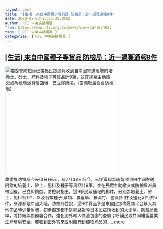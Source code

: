 ```yaml
---
layout: post
title: "[生活] 來自中國種子等貨品 防檢局：近一週獲通報9件"
date: 2020-08-03T13:56:30.000Z
author: RTI 中央廣播電臺
from: https://www.rti.org.tw/news/view/id/2074625
tags: [ RTI 中央廣播電臺 ]
categories: [ RTI 中央廣播電臺 ]
---
```

<!--1596462990000-->
[[生活] 來自中國種子等貨品 防檢局：近一週獲通報9件](https://www.rti.org.tw/news/view/id/2074625)
------

<div>
<img src="https://static.rti.org.tw/assets/thumbnails/2020/08/03/ce089ce1a17b1834f7855d136bd0297b.jpg" width="360" alt="農委會防檢局已接獲民眾通報收到自中國寄送附贈的培養土、砂土、肥料及種子等貨品計9筆，並在民眾主動繳交或防檢局派員帶回後，已立即銷燬。(圖擷取農委會防檢局)" title="農委會防檢局已接獲民眾通報收到自中國寄送附贈的培養土、砂土、肥料及種子等貨品計9筆，並在民眾主動繳交或防檢局派員帶回後，已立即銷燬。(圖擷取農委會防檢局)"><br>農委會防檢局今天(3日)表示，從7月28日至今，已接獲民眾通報收到自中國寄送附贈的培養土、砂土、肥料及種子等貨品計9筆，並在民眾主動繳交或防檢局派員帶回後，已立即銷燬。防檢局指出，這9筆民眾通報的郵件，分別為培養土、砂土、肥料各1件，以及各類種子(草類、蕓薹屬、羅漢竹、薔薇各1件及蓮花2件)共6件，來源都是中國大陸。防檢局並說，這9件貨品多是來自民眾向電商平台購入其他商品時少量附贈，初步鑑定都不是網路報導日本民眾所收到的大豕草。防檢局重申，將持續與關務署合作，強化國外輸入快遞包裹的查驗；呼籲民眾共同維護農業生產環境安全，若收到國外寄來或附贈有動植物產品的...<a target="_blank" href="https://www.rti.org.tw/news/view/id/2074625">...more</a>
</div>
